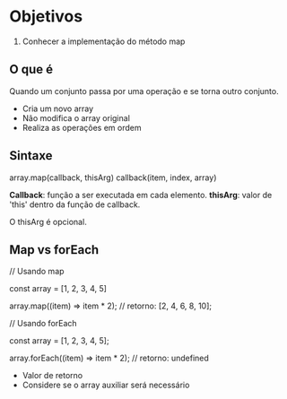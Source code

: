 # Objetivos

1. Conhecer a implementação do método map

## O que é

Quando um conjunto passa por uma operação e se
torna outro conjunto.

- Cria um novo array
- Não modifica o array original
- Realiza as operações em ordem

## Sintaxe

array.map(callback, thisArg)
callback(item, index, array)

<strong>Callback</strong>: função a ser executada em cada elemento.
<strong>thisArg</strong>: valor de 'this' dentro da função de
callback.

O thisArg é opcional.

## Map vs forEach

// Usando map

const array = [1, 2, 3, 4, 5]

array.map((item) => item * 2); // retorno: [2, 4, 6, 8, 10];

// Usando forEach

const array = [1, 2, 3, 4, 5];

array.forEach((item) => item * 2); // retorno: undefined

- Valor de retorno
- Considere se o array auxiliar será necessário

